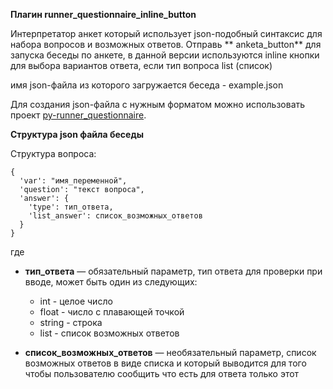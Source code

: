 **Плагин runner_questionnaire_inline_button**

Интерпретатор анкет который использует json-подобный синтаксис для набора вопросов и возможных ответов. Отправь **
anketa_button** для запуска беседы по анкете, в данной версии используются inline кнопки для выбора вариантов ответа, если тип
вопроса list (список)

имя json-файла из которого загружается беседа - example.json

Для создания json-файла с нужным форматом можно использовать
проект [py-runner_questionnaire](https://github.com/kaefik/py-runner_questionnaire).

**Структура json файла беседы**

Структура вопроса:

```
{
  'var': "имя_переменной",
  'question': "текст вопроса",
  'answer': {
    'type': тип_ответа,
    'list_answer': список_возможных_ответов
  }
}

```

где

* **тип_ответа** — обязательный параметр, тип ответа для проверки при вводе, может быть один из следующих:
    * int - целое число
    * float - число с плавающей точкой
    * string - строка
    * list - список возможных ответов

* **список_возможных_ответов** — необязательный параметр, список возможных ответов в виде списка и который выводится для
  того чтобы пользователю сообщить что есть для ответа только этот



